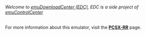 ###### Welcome to [emuDownloadCenter (EDC)](https://github.com/PhoenixInteractiveNL/emuDownloadCenter/wiki/), EDC is a side project of [emuControlCenter](https://github.com/PhoenixInteractiveNL/emuControlCenter/wiki/)

For more information about this emulator, visit the [**PCSX-RR**](https://github.com/PhoenixInteractiveNL/emuDownloadCenter/wiki/Emulator-pcsxrr#menu) page.
